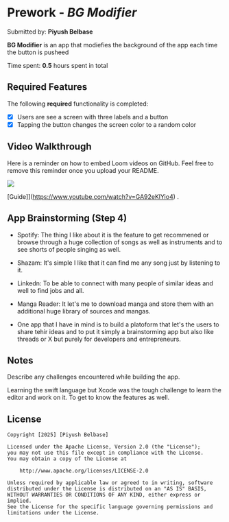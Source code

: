 # Prework - *BG Modifier*

Submitted by: **Piyush Belbase**

**BG Modifier** is an app that modiefies the background of the app each time the button is pusheed

Time spent: **0.5** hours spent in total

## Required Features

The following **required** functionality is completed:

- [X] Users are see a screen with three labels and a button
- [X] Tapping the button changes the screen color to a random color
 
## Video Walkthrough

Here is a reminder on how to embed Loom videos on GitHub. Feel free to remove this reminder once you upload your README. 
<div>
    <a href="https://www.loom.com/share/d0dfc6b17da9444db76507be1b55842b">
    </a>
    <a href="https://www.loom.com/share/d0dfc6b17da9444db76507be1b55842b">
      <img style="max-width:300px;" src="https://cdn.loom.com/sessions/thumbnails/d0dfc6b17da9444db76507be1b55842b-9e944c7aff4f1174-full-play.gif">
    </a>
  </div>

[Guide]](https://www.youtube.com/watch?v=GA92eKlYio4) .

## App Brainstorming (Step 4)
* Spotify: The thing I like about it is the feature to get recommened or browse through a huge collection of songs as well as instruments and to see shorts of people singing as well.
* Shazam: It's simple I like that it can find me any song just by listening to it.
* Linkedn: To be able to connect with many people of similar ideas and well to find jobs and all.
* Manga Reader: It let's me to download manga and store them with an additional huge library of sources and mangas.

* One app that I have in mind is to build a platoform that let's the users to share tehir ideas and to put it simply a brainstorming app but also like threads or X but purely for developers and entrepreneurs.
 
## Notes
Describe any challenges encountered while building the app.

Learning the swift language but Xcode was the tough challenge to learn the editor and work on it. To get to know the features as well.

## License

    Copyright [2025] [Piyush Belbase]

    Licensed under the Apache License, Version 2.0 (the "License");
    you may not use this file except in compliance with the License.
    You may obtain a copy of the License at

        http://www.apache.org/licenses/LICENSE-2.0

    Unless required by applicable law or agreed to in writing, software
    distributed under the License is distributed on an "AS IS" BASIS,
    WITHOUT WARRANTIES OR CONDITIONS OF ANY KIND, either express or implied.
    See the License for the specific language governing permissions and
    limitations under the License.

